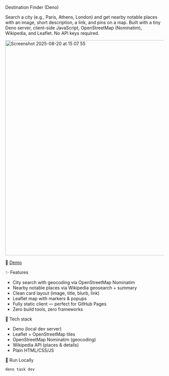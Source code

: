 Destination Finder (Deno)

Search a city (e.g., Paris, Athens, London) and get nearby notable places with an image, short description, a link, and pins on a map.
Built with a tiny Deno server, client-side JavaScript, OpenStreetMap (Nominatim), Wikipedia, and Leaflet. No API keys required.

<img width="1190" height="681" alt="Screenshot 2025-08-20 at 15 07 55" src="https://github.com/user-attachments/assets/b81d268a-3a92-459e-9e8c-2f7841a2f526" />

🔗 [Demo](https://theoladas.github.io/destination_finder/)

✨ Features

- City search with geocoding via OpenStreetMap Nominatim
- Nearby notable places via Wikipedia geosearch + summary
- Clean card layout (image, title, blurb, link)
- Leaflet map with markers & popups
- Fully static client — perfect for GitHub Pages
- Zero build tools, zero frameworks

🧰 Tech stack

- Deno (local dev server)
- Leaflet + OpenStreetMap tiles
- OpenStreetMap Nominatim (geocoding)
- Wikipedia API (places & details)
- Plain HTML/CSS/JS

🏃 Run Locally 

`deno task dev`
